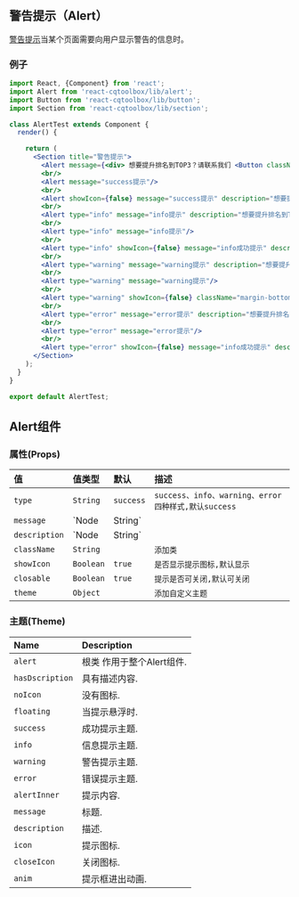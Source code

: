 ## 警告提示（Alert）

[警告提示](https://chuangqiteam.github.io/react-cqtoolbox/)当某个页面需要向用户显示警告的信息时。

### 例子
<!-- example -->
```jsx
import React, {Component} from 'react';
import Alert from 'react-cqtoolbox/lib/alert';
import Button from 'react-cqtoolbox/lib/button';
import Section from 'react-cqtoolbox/lib/section';

class AlertTest extends Component {
  render() {

    return (
      <Section title="警告提示">
        <Alert message={<div> 想要提升排名到TOP3？请联系我们 <Button className="margin-left" primary raised label="立即提升" /></div>}/>
        <br/>
        <Alert message="success提示"/>
        <br/>
        <Alert showIcon={false} message="success提示" description="想要提升排名到TOP3？请联系我们"/>
        <br/>
        <Alert type="info" message="info提示" description="想要提升排名到TOP3？请联系我们"/>
        <br/>
        <Alert type="info" message="info提示"/>
        <br/>
        <Alert type="info" showIcon={false} message="info成功提示" description="想要提升排名到TOP3？请联系我们"/>
        <br/>
        <Alert type="warning" message="warning提示" description="想要提升排名到TOP3？请联系我们"/>
        <br/>
        <Alert type="warning" message="warning提示"/>
        <br/>
        <Alert type="warning" showIcon={false} className="margin-bottom" message="info成功提示" description="想要提升排名到TOP3？请联系我们"/>
        <br/>
        <Alert type="error" message="error提示" description="想要提升排名到TOP3？请联系我们"/>
        <br/>
        <Alert type="error" message="error提示"/>
        <br/>
        <Alert type="error" showIcon={false} message="info成功提示" description="想要提升排名到TOP3？请联系我们"/>
      </Section>
    );
  }
}

export default AlertTest;

```
## Alert组件

### 属性(Props)

| 值            | 值类型      | 默认     | 描述|
|:-----         |:-----     |:-----         |:-----|
| `type`        | `String`      | `success` | `success、info、warning、error四种样式,默认success`    |
| `message`     | `Node|String` |           | `提示标题,可在标题中插入节点`       |
| `description` | `Node|String` |           | `提示描述,可在描述中插入节点,`      |
| `className`   | `String`      |           | `添加类`                      |
| `showIcon`    | `Boolean`     | `true`    | `是否显示提示图标,默认显示`       |
| `closable`    | `Boolean`     | `true`    | `提示是否可关闭,默认可关闭`       |
| `theme`       | `Object`      |           | `添加自定义主题`                |



### 主题(Theme)

| Name       | Description|
|:-----------|:-----------|
| `alert`         | 根类 作用于整个Alert组件.|
| `hasDscription` | 具有描述内容.|
| `noIcon`        | 没有图标.|
| `floating`      | 当提示悬浮时.|
| `success`       | 成功提示主题.|
| `info`          | 信息提示主题.|
| `warning`       | 警告提示主题.|
| `error`         | 错误提示主题.|
| `alertInner`    | 提示内容.|
| `message`       | 标题.|
| `description`   | 描述.|
| `icon`          | 提示图标.|
| `closeIcon`     | 关闭图标.|
| `anim`          | 提示框进出动画.|


